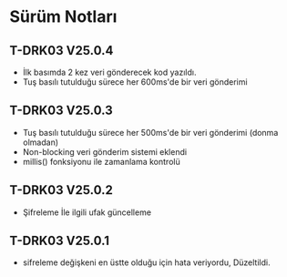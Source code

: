 # Sürüm Notları

## T-DRK03 V25.0.4
* İlk basımda 2 kez veri gönderecek kod yazıldı.
* Tuş basılı tutulduğu sürece her 600ms'de bir veri gönderimi

## T-DRK03 V25.0.3
* Tuş basılı tutulduğu sürece her 500ms'de bir veri gönderimi (donma olmadan)
* Non-blocking veri gönderim sistemi eklendi
* millis() fonksiyonu ile zamanlama kontrolü

## T-DRK03 V25.0.2
* Şifreleme İle ilgili ufak güncelleme

## T-DRK03 V25.0.1
* sifreleme değişkeni en üstte olduğu için hata veriyordu, Düzeltildi.